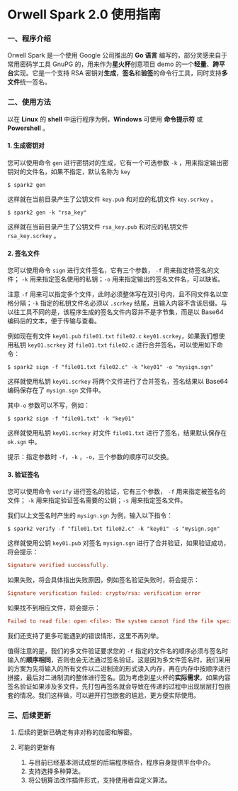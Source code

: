 # Orwell Spark 2.0 使用指南 

### 一、程序介绍

Orwell Spark 是一个使用 Google 公司推出的 **Go 语言** 编写的，部分灵感来自于常用密码学工具 GnuPG 的，用来作为**星火杯**创意项目 demo 的一个**轻量**、**跨平台**实现。它是一个支持 RSA 密钥对**生成**，**签名**和**验签**的命令行工具，同时支持**多文件**统一签名。

### 二、使用方法

以在 **Linux** 的 **shell** 中运行程序为例，**Windows** 可使用 **命令提示符** 或 **Powershell** 。

#### 1. 生成密钥对

您可以使用命令 `gen` 进行密钥对的生成，它有一个可选参数 `-k` ，用来指定输出密钥对的文件名，如果不指定，默认名称为 `key` 

```shell
$ spark2 gen
```

这样就在当前目录产生了公钥文件 `key.pub` 和对应的私钥文件 `key.scrkey` 。

 ```shell
$ spark2 gen -k "rsa_key"
 ```

这样就在当前目录产生了公钥文件 `rsa_key.pub` 和对应的私钥文件 `rsa_key.scrkey` 。

#### 2. 签名文件

您可以使用命令 `sign` 进行文件签名，它有三个参数， `-f` 用来指定待签名的文件； `-k` 用来指定签名使用的私钥；`-o` 用来指定输出的签名文件名，可以缺省。

注意 `-f`  用来可以指定多个文件，此时必须整体写在双引号内，且不同文件名以空格分隔；`-k` 指定的私钥文件名必须以 `.scrkey` 结尾，且输入内容不含该后缀。与以往工具不同的是，该程序生成的签名文件内容并不是字节集，而是以 Base64 编码后的文本，便于传输与查看。

例如现在有文件 `key01.pub` `file01.txt` `file02.c` `key01.scrkey`，如果我们想使用私钥 `key01.scrkey` 对 `file01.txt` `file02.c` 进行合并签名，可以使用如下命令：

```shell
$ spark2 sign -f "file01.txt file02.c" -k "key01" -o "mysign.sgn"
```

这样就使用私钥 `key01.scrkey`  将两个文件进行了合并签名，签名结果以 Base64 编码保存在了 `mysign.sgn` 文件中。

其中`-o` 参数可以不写，例如：

```shell
$ spark2 sign -f "file01.txt" -k "key01"
```

这样就使用私钥 `key01.scrkey`  对文件 `file01.txt` 进行了签名，结果默认保存在 `ok.sgn` 中。

提示：指定参数时 `-f`，`-k` ，`-o`，三个参数的顺序可以交换。

#### 3. 验证签名

您可以使用命令 `verify` 进行签名的验证，它有三个参数， `-f` 用来指定被签名的文件； `-k` 用来指定验证签名需要的公钥；`-s` 用来指定签名文件。

我们以上文签名时产生的 `mysign.sgn` 为例，输入以下指令：

```shell
$ spark2 verify -f "file01.txt file02.c" -k "key01" -s "mysign.sgn"
```

这样就使用公钥 `key01.pub` 对签名 `mysign.sgn` 进行了合并验证，如果验证成功，将会提示：

```ini
Signature verified successfully.
```

如果失败，将会具体指出失败原因，例如签名验证失败时，将会提示：

```ini
Signature verification failed: crypto/rsa: verification error
```

如果找不到相应文件，将会提示：

```ini
Failed to read file: open <file>: The system cannot find the file specified.
```

我们还支持了更多可能遇到的错误情形，这里不再列举。

值得注意的是，我们的多文件验证要求您的 `-f` 指定的文件名的顺序必须与签名时输入的**顺序相同**，否则也会无法通过签名验证。这是因为多文件签名时，我们采用的方案为先将输入的所有文件以二进制流的形式读入内存，再在内存中按顺序进行拼接，最后对二进制流的整体进行签名。因为考虑到星火杯的**实际需求**，如果内容签名验证如果涉及多文件，先打包再签名就会导致在传递的过程中出现层层打包嵌套的情况。我们这样做，可以避开打包嵌套的尴尬，更方便实际使用。

### 三、后续更新

1. 后续的更新已确定有非对称的加密和解密。

2. 可能的更新有
   1. 与目前已经基本测试成型的后端程序结合，程序自身提供平台中介。
   2. 支持选择多种算法。
   3. 将公钥算法改作插件形式，支持使用者自定义算法。

